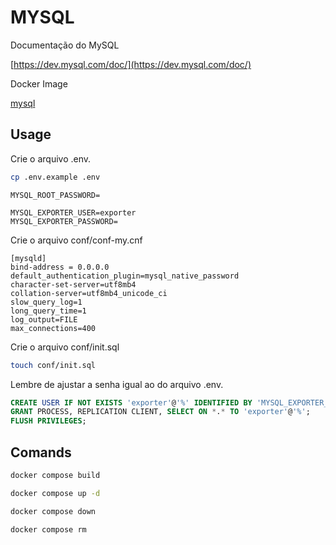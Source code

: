 # MYSQL

Documentação do MySQL

[https://dev.mysql.com/doc/](https://dev.mysql.com/doc/)

Docker Image

[mysql](https://hub.docker.com/_/mysql)

## Usage

Crie o arquivo .env.

```bash
cp .env.example .env
```

```dotenv
MYSQL_ROOT_PASSWORD=

MYSQL_EXPORTER_USER=exporter
MYSQL_EXPORTER_PASSWORD=
```

Crie o arquivo conf/conf-my.cnf

```
[mysqld]
bind-address = 0.0.0.0
default_authentication_plugin=mysql_native_password
character-set-server=utf8mb4
collation-server=utf8mb4_unicode_ci
slow_query_log=1
long_query_time=1
log_output=FILE
max_connections=400
```

Crie o arquivo conf/init.sql

```bash
touch conf/init.sql
```

Lembre de ajustar a senha igual ao do arquivo .env.

```sql
CREATE USER IF NOT EXISTS 'exporter'@'%' IDENTIFIED BY 'MYSQL_EXPORTER_PASSWORD';
GRANT PROCESS, REPLICATION CLIENT, SELECT ON *.* TO 'exporter'@'%';
FLUSH PRIVILEGES;
```

## Comands

```bash
docker compose build
```

```bash
docker compose up -d
```

```bash
docker compose down
```

```bash
docker compose rm
```